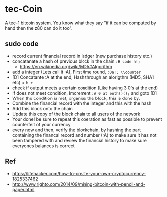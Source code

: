 # tec-Coin
A tec-1 bitcoin system. You know what they say "if it can be computed  by hand then the z80 can do it too". 

## sudo code
- record current financial record in ledger (new purchase history etc.)
- concatanate a hash of previous block in the chain                       `:H code h!;`
  - https://en.wikipedia.org/wiki/MD5#Algorithm 
- add a integer (Lets call it :A), First time round,                      `:0a!; \\counter`
- [D] Concatante :A at the end, Hash through an alorigthm (MD5, SHA1 etc) `a h +`
- check if output meets a certain condition (Like having 3 0's at the end)
- If does not meet condition, Imcrement                                   `:A 0 at enth()();` and goto [D]
- When the condition is met, organise the block, this is done by:
- Combine the financial record with the integer and this with the hash
- Add this block onto the chain
- Update this copy of the block chain to all users of the network
- Your done! be sure to repeat this operation as fast as possible to prevent counterfeit of your currency
- every now and then, verify the blockchain, by hashing the part containing the financal record and number (:A) to make sure it has not been tampered with and review the financial history to make sure everyones balances is correct
 



## Ref 
- https://lifehacker.com/how-to-create-your-own-cryptocurrency-1825337462
- http://www.righto.com/2014/09/mining-bitcoin-with-pencil-and-paper.html

